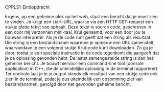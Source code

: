 CPPLS1-Eindopdracht

Ergens, op een geheime plek op het web, staat een bericht dat je moet zien te vinden.
Je krijgt een start-URL, waar je via een HTTP GET-request een stukje platte tekst
van ophaalt.
Deze tekst is source code, geschreven in een door mij verzonnen mini-taal, Krul
genaamd, voor een door jou te bouwen interpreter.
Als je de code runt geeft dat een string als resultaat. Die string is een bestandsnaam waarmee je opnieuw een URL samenstelt, waarvandaan je een volgend stukje
Krul-code kunt downloaden.
Zo ga je door, totdat je een speciale instructie in de code tegenkomt die aangeeft dat je de oplossing gevonden hebt. De laatst samengestelde string is dan het
geheime bericht.
Je bouwt hiervoor een command-line tool (console application) in C++, die de
uiteindelijke oplossing in de terminal rapporteert.
Ter controle laat je in je output steeds elk resultaat van een stukje code ook zien
in de terminal, zodat je dus uiteindelijk een opsomming ziet van bestandsnamen,
gevolgd door het gevonden geheime bericht.
